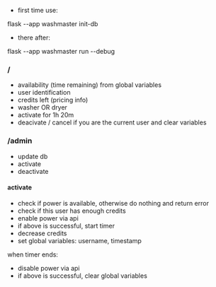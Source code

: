 * first time use:

flask --app washmaster init-db



* there after:

flask --app washmaster run --debug



### /
* availability (time remaining) from global variables
* user identification
* credits left (pricing info)
* washer OR dryer 
* activate for 1h 20m
* deacivate / cancel if you are the current user and clear variables



### /admin
* update db
* activate
* deactivate


#### activate
- check if power is available, otherwise do nothing and return error
- check if this user has enough credits
- enable power via api
- if above is successful, start timer
- decrease credits
- set global variables: username, timestamp

when timer ends:
- disable power via api
- if above is successful, clear global variables
